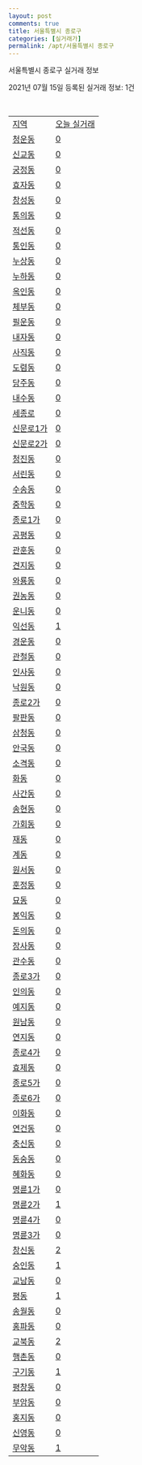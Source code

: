 ```yaml
---
layout: post
comments: true
title: 서울특별시 종로구
categories: [실거래가]
permalink: /apt/서울특별시 종로구
---
```


서울특별시 종로구 실거래 정보

2021년 07월 15일 등록된 실거래 정보: 1건

<script type="text/javascript">
  google.charts.load('current', {'packages':['corechart']});
  google.charts.setOnLoadCallback(drawChart);

  function drawChart() {
    var data = google.visualization.arrayToDataTable([['거래일', '매매', '전월세', '전매'], ['20-07', 44, 67, 0], ['20-08', 49, 122, 0], ['20-09', 36, 126, 0], ['20-10', 101, 118, 0], ['20-11', 64, 122, 0], ['20-12', 72, 127, 0], ['21-01', 53, 149, 0], ['21-02', 40, 129, 0], ['21-03', 44, 124, 0], ['21-04', 42, 141, 0], ['21-05', 34, 113, 0], ['21-06', 17, 85, 0], ['21-07', 0, 25, 0]]);

    var options = {
      title: '최근 1년간 유형별 거래량 추이',
      legend: { position: 'bottom' }
    };

    var chart = new google.visualization.LineChart(document.getElementById('columnchart_material'));
    chart.draw(data, (options));
  }
</script>

<div id="columnchart_material" style="width: 95%; margin-left: -35px"></div>
<br>
<table class="sortable">
  <tr>
    <td><a href="#">지역</a></td>
    <td><a href="#">오늘 실거래</a></td>
  </tr>

  
  <tr class="item">
    <td><a href="서울특별시 종로구 청운동">청운동</a></td>
    <td><a href="서울특별시 종로구 청운동">0</a></td>
  </tr>
    

  <tr class="item">
    <td><a href="서울특별시 종로구 신교동">신교동</a></td>
    <td><a href="서울특별시 종로구 신교동">0</a></td>
  </tr>
    

  <tr class="item">
    <td><a href="서울특별시 종로구 궁정동">궁정동</a></td>
    <td><a href="서울특별시 종로구 궁정동">0</a></td>
  </tr>
    

  <tr class="item">
    <td><a href="서울특별시 종로구 효자동">효자동</a></td>
    <td><a href="서울특별시 종로구 효자동">0</a></td>
  </tr>
    

  <tr class="item">
    <td><a href="서울특별시 종로구 창성동">창성동</a></td>
    <td><a href="서울특별시 종로구 창성동">0</a></td>
  </tr>
    

  <tr class="item">
    <td><a href="서울특별시 종로구 통의동">통의동</a></td>
    <td><a href="서울특별시 종로구 통의동">0</a></td>
  </tr>
    

  <tr class="item">
    <td><a href="서울특별시 종로구 적선동">적선동</a></td>
    <td><a href="서울특별시 종로구 적선동">0</a></td>
  </tr>
    

  <tr class="item">
    <td><a href="서울특별시 종로구 통인동">통인동</a></td>
    <td><a href="서울특별시 종로구 통인동">0</a></td>
  </tr>
    

  <tr class="item">
    <td><a href="서울특별시 종로구 누상동">누상동</a></td>
    <td><a href="서울특별시 종로구 누상동">0</a></td>
  </tr>
    

  <tr class="item">
    <td><a href="서울특별시 종로구 누하동">누하동</a></td>
    <td><a href="서울특별시 종로구 누하동">0</a></td>
  </tr>
    

  <tr class="item">
    <td><a href="서울특별시 종로구 옥인동">옥인동</a></td>
    <td><a href="서울특별시 종로구 옥인동">0</a></td>
  </tr>
    

  <tr class="item">
    <td><a href="서울특별시 종로구 체부동">체부동</a></td>
    <td><a href="서울특별시 종로구 체부동">0</a></td>
  </tr>
    

  <tr class="item">
    <td><a href="서울특별시 종로구 필운동">필운동</a></td>
    <td><a href="서울특별시 종로구 필운동">0</a></td>
  </tr>
    

  <tr class="item">
    <td><a href="서울특별시 종로구 내자동">내자동</a></td>
    <td><a href="서울특별시 종로구 내자동">0</a></td>
  </tr>
    

  <tr class="item">
    <td><a href="서울특별시 종로구 사직동">사직동</a></td>
    <td><a href="서울특별시 종로구 사직동">0</a></td>
  </tr>
    

  <tr class="item">
    <td><a href="서울특별시 종로구 도렴동">도렴동</a></td>
    <td><a href="서울특별시 종로구 도렴동">0</a></td>
  </tr>
    

  <tr class="item">
    <td><a href="서울특별시 종로구 당주동">당주동</a></td>
    <td><a href="서울특별시 종로구 당주동">0</a></td>
  </tr>
    

  <tr class="item">
    <td><a href="서울특별시 종로구 내수동">내수동</a></td>
    <td><a href="서울특별시 종로구 내수동">0</a></td>
  </tr>
    

  <tr class="item">
    <td><a href="서울특별시 종로구 세종로">세종로</a></td>
    <td><a href="서울특별시 종로구 세종로">0</a></td>
  </tr>
    

  <tr class="item">
    <td><a href="서울특별시 종로구 신문로1가">신문로1가</a></td>
    <td><a href="서울특별시 종로구 신문로1가">0</a></td>
  </tr>
    

  <tr class="item">
    <td><a href="서울특별시 종로구 신문로2가">신문로2가</a></td>
    <td><a href="서울특별시 종로구 신문로2가">0</a></td>
  </tr>
    

  <tr class="item">
    <td><a href="서울특별시 종로구 청진동">청진동</a></td>
    <td><a href="서울특별시 종로구 청진동">0</a></td>
  </tr>
    

  <tr class="item">
    <td><a href="서울특별시 종로구 서린동">서린동</a></td>
    <td><a href="서울특별시 종로구 서린동">0</a></td>
  </tr>
    

  <tr class="item">
    <td><a href="서울특별시 종로구 수송동">수송동</a></td>
    <td><a href="서울특별시 종로구 수송동">0</a></td>
  </tr>
    

  <tr class="item">
    <td><a href="서울특별시 종로구 중학동">중학동</a></td>
    <td><a href="서울특별시 종로구 중학동">0</a></td>
  </tr>
    

  <tr class="item">
    <td><a href="서울특별시 종로구 종로1가">종로1가</a></td>
    <td><a href="서울특별시 종로구 종로1가">0</a></td>
  </tr>
    

  <tr class="item">
    <td><a href="서울특별시 종로구 공평동">공평동</a></td>
    <td><a href="서울특별시 종로구 공평동">0</a></td>
  </tr>
    

  <tr class="item">
    <td><a href="서울특별시 종로구 관훈동">관훈동</a></td>
    <td><a href="서울특별시 종로구 관훈동">0</a></td>
  </tr>
    

  <tr class="item">
    <td><a href="서울특별시 종로구 견지동">견지동</a></td>
    <td><a href="서울특별시 종로구 견지동">0</a></td>
  </tr>
    

  <tr class="item">
    <td><a href="서울특별시 종로구 와룡동">와룡동</a></td>
    <td><a href="서울특별시 종로구 와룡동">0</a></td>
  </tr>
    

  <tr class="item">
    <td><a href="서울특별시 종로구 권농동">권농동</a></td>
    <td><a href="서울특별시 종로구 권농동">0</a></td>
  </tr>
    

  <tr class="item">
    <td><a href="서울특별시 종로구 운니동">운니동</a></td>
    <td><a href="서울특별시 종로구 운니동">0</a></td>
  </tr>
    

  <tr class="item">
    <td><a href="서울특별시 종로구 익선동">익선동</a></td>
    <td><a href="서울특별시 종로구 익선동">1</a></td>
  </tr>
    

  <tr class="item">
    <td><a href="서울특별시 종로구 경운동">경운동</a></td>
    <td><a href="서울특별시 종로구 경운동">0</a></td>
  </tr>
    

  <tr class="item">
    <td><a href="서울특별시 종로구 관철동">관철동</a></td>
    <td><a href="서울특별시 종로구 관철동">0</a></td>
  </tr>
    

  <tr class="item">
    <td><a href="서울특별시 종로구 인사동">인사동</a></td>
    <td><a href="서울특별시 종로구 인사동">0</a></td>
  </tr>
    

  <tr class="item">
    <td><a href="서울특별시 종로구 낙원동">낙원동</a></td>
    <td><a href="서울특별시 종로구 낙원동">0</a></td>
  </tr>
    

  <tr class="item">
    <td><a href="서울특별시 종로구 종로2가">종로2가</a></td>
    <td><a href="서울특별시 종로구 종로2가">0</a></td>
  </tr>
    

  <tr class="item">
    <td><a href="서울특별시 종로구 팔판동">팔판동</a></td>
    <td><a href="서울특별시 종로구 팔판동">0</a></td>
  </tr>
    

  <tr class="item">
    <td><a href="서울특별시 종로구 삼청동">삼청동</a></td>
    <td><a href="서울특별시 종로구 삼청동">0</a></td>
  </tr>
    

  <tr class="item">
    <td><a href="서울특별시 종로구 안국동">안국동</a></td>
    <td><a href="서울특별시 종로구 안국동">0</a></td>
  </tr>
    

  <tr class="item">
    <td><a href="서울특별시 종로구 소격동">소격동</a></td>
    <td><a href="서울특별시 종로구 소격동">0</a></td>
  </tr>
    

  <tr class="item">
    <td><a href="서울특별시 종로구 화동">화동</a></td>
    <td><a href="서울특별시 종로구 화동">0</a></td>
  </tr>
    

  <tr class="item">
    <td><a href="서울특별시 종로구 사간동">사간동</a></td>
    <td><a href="서울특별시 종로구 사간동">0</a></td>
  </tr>
    

  <tr class="item">
    <td><a href="서울특별시 종로구 송현동">송현동</a></td>
    <td><a href="서울특별시 종로구 송현동">0</a></td>
  </tr>
    

  <tr class="item">
    <td><a href="서울특별시 종로구 가회동">가회동</a></td>
    <td><a href="서울특별시 종로구 가회동">0</a></td>
  </tr>
    

  <tr class="item">
    <td><a href="서울특별시 종로구 재동">재동</a></td>
    <td><a href="서울특별시 종로구 재동">0</a></td>
  </tr>
    

  <tr class="item">
    <td><a href="서울특별시 종로구 계동">계동</a></td>
    <td><a href="서울특별시 종로구 계동">0</a></td>
  </tr>
    

  <tr class="item">
    <td><a href="서울특별시 종로구 원서동">원서동</a></td>
    <td><a href="서울특별시 종로구 원서동">0</a></td>
  </tr>
    

  <tr class="item">
    <td><a href="서울특별시 종로구 훈정동">훈정동</a></td>
    <td><a href="서울특별시 종로구 훈정동">0</a></td>
  </tr>
    

  <tr class="item">
    <td><a href="서울특별시 종로구 묘동">묘동</a></td>
    <td><a href="서울특별시 종로구 묘동">0</a></td>
  </tr>
    

  <tr class="item">
    <td><a href="서울특별시 종로구 봉익동">봉익동</a></td>
    <td><a href="서울특별시 종로구 봉익동">0</a></td>
  </tr>
    

  <tr class="item">
    <td><a href="서울특별시 종로구 돈의동">돈의동</a></td>
    <td><a href="서울특별시 종로구 돈의동">0</a></td>
  </tr>
    

  <tr class="item">
    <td><a href="서울특별시 종로구 장사동">장사동</a></td>
    <td><a href="서울특별시 종로구 장사동">0</a></td>
  </tr>
    

  <tr class="item">
    <td><a href="서울특별시 종로구 관수동">관수동</a></td>
    <td><a href="서울특별시 종로구 관수동">0</a></td>
  </tr>
    

  <tr class="item">
    <td><a href="서울특별시 종로구 종로3가">종로3가</a></td>
    <td><a href="서울특별시 종로구 종로3가">0</a></td>
  </tr>
    

  <tr class="item">
    <td><a href="서울특별시 종로구 인의동">인의동</a></td>
    <td><a href="서울특별시 종로구 인의동">0</a></td>
  </tr>
    

  <tr class="item">
    <td><a href="서울특별시 종로구 예지동">예지동</a></td>
    <td><a href="서울특별시 종로구 예지동">0</a></td>
  </tr>
    

  <tr class="item">
    <td><a href="서울특별시 종로구 원남동">원남동</a></td>
    <td><a href="서울특별시 종로구 원남동">0</a></td>
  </tr>
    

  <tr class="item">
    <td><a href="서울특별시 종로구 연지동">연지동</a></td>
    <td><a href="서울특별시 종로구 연지동">0</a></td>
  </tr>
    

  <tr class="item">
    <td><a href="서울특별시 종로구 종로4가">종로4가</a></td>
    <td><a href="서울특별시 종로구 종로4가">0</a></td>
  </tr>
    

  <tr class="item">
    <td><a href="서울특별시 종로구 효제동">효제동</a></td>
    <td><a href="서울특별시 종로구 효제동">0</a></td>
  </tr>
    

  <tr class="item">
    <td><a href="서울특별시 종로구 종로5가">종로5가</a></td>
    <td><a href="서울특별시 종로구 종로5가">0</a></td>
  </tr>
    

  <tr class="item">
    <td><a href="서울특별시 종로구 종로6가">종로6가</a></td>
    <td><a href="서울특별시 종로구 종로6가">0</a></td>
  </tr>
    

  <tr class="item">
    <td><a href="서울특별시 종로구 이화동">이화동</a></td>
    <td><a href="서울특별시 종로구 이화동">0</a></td>
  </tr>
    

  <tr class="item">
    <td><a href="서울특별시 종로구 연건동">연건동</a></td>
    <td><a href="서울특별시 종로구 연건동">0</a></td>
  </tr>
    

  <tr class="item">
    <td><a href="서울특별시 종로구 충신동">충신동</a></td>
    <td><a href="서울특별시 종로구 충신동">0</a></td>
  </tr>
    

  <tr class="item">
    <td><a href="서울특별시 종로구 동숭동">동숭동</a></td>
    <td><a href="서울특별시 종로구 동숭동">0</a></td>
  </tr>
    

  <tr class="item">
    <td><a href="서울특별시 종로구 혜화동">혜화동</a></td>
    <td><a href="서울특별시 종로구 혜화동">0</a></td>
  </tr>
    

  <tr class="item">
    <td><a href="서울특별시 종로구 명륜1가">명륜1가</a></td>
    <td><a href="서울특별시 종로구 명륜1가">0</a></td>
  </tr>
    

  <tr class="item">
    <td><a href="서울특별시 종로구 명륜2가">명륜2가</a></td>
    <td><a href="서울특별시 종로구 명륜2가">1</a></td>
  </tr>
    

  <tr class="item">
    <td><a href="서울특별시 종로구 명륜4가">명륜4가</a></td>
    <td><a href="서울특별시 종로구 명륜4가">0</a></td>
  </tr>
    

  <tr class="item">
    <td><a href="서울특별시 종로구 명륜3가">명륜3가</a></td>
    <td><a href="서울특별시 종로구 명륜3가">0</a></td>
  </tr>
    

  <tr class="item">
    <td><a href="서울특별시 종로구 창신동">창신동</a></td>
    <td><a href="서울특별시 종로구 창신동">2</a></td>
  </tr>
    

  <tr class="item">
    <td><a href="서울특별시 종로구 숭인동">숭인동</a></td>
    <td><a href="서울특별시 종로구 숭인동">1</a></td>
  </tr>
    

  <tr class="item">
    <td><a href="서울특별시 종로구 교남동">교남동</a></td>
    <td><a href="서울특별시 종로구 교남동">0</a></td>
  </tr>
    

  <tr class="item">
    <td><a href="서울특별시 종로구 평동">평동</a></td>
    <td><a href="서울특별시 종로구 평동">1</a></td>
  </tr>
    

  <tr class="item">
    <td><a href="서울특별시 종로구 송월동">송월동</a></td>
    <td><a href="서울특별시 종로구 송월동">0</a></td>
  </tr>
    

  <tr class="item">
    <td><a href="서울특별시 종로구 홍파동">홍파동</a></td>
    <td><a href="서울특별시 종로구 홍파동">0</a></td>
  </tr>
    

  <tr class="item">
    <td><a href="서울특별시 종로구 교북동">교북동</a></td>
    <td><a href="서울특별시 종로구 교북동">2</a></td>
  </tr>
    

  <tr class="item">
    <td><a href="서울특별시 종로구 행촌동">행촌동</a></td>
    <td><a href="서울특별시 종로구 행촌동">0</a></td>
  </tr>
    

  <tr class="item">
    <td><a href="서울특별시 종로구 구기동">구기동</a></td>
    <td><a href="서울특별시 종로구 구기동">1</a></td>
  </tr>
    

  <tr class="item">
    <td><a href="서울특별시 종로구 평창동">평창동</a></td>
    <td><a href="서울특별시 종로구 평창동">0</a></td>
  </tr>
    

  <tr class="item">
    <td><a href="서울특별시 종로구 부암동">부암동</a></td>
    <td><a href="서울특별시 종로구 부암동">0</a></td>
  </tr>
    

  <tr class="item">
    <td><a href="서울특별시 종로구 홍지동">홍지동</a></td>
    <td><a href="서울특별시 종로구 홍지동">0</a></td>
  </tr>
    

  <tr class="item">
    <td><a href="서울특별시 종로구 신영동">신영동</a></td>
    <td><a href="서울특별시 종로구 신영동">0</a></td>
  </tr>
    

  <tr class="item">
    <td><a href="서울특별시 종로구 무악동">무악동</a></td>
    <td><a href="서울특별시 종로구 무악동">1</a></td>
  </tr>
    


</table>


    